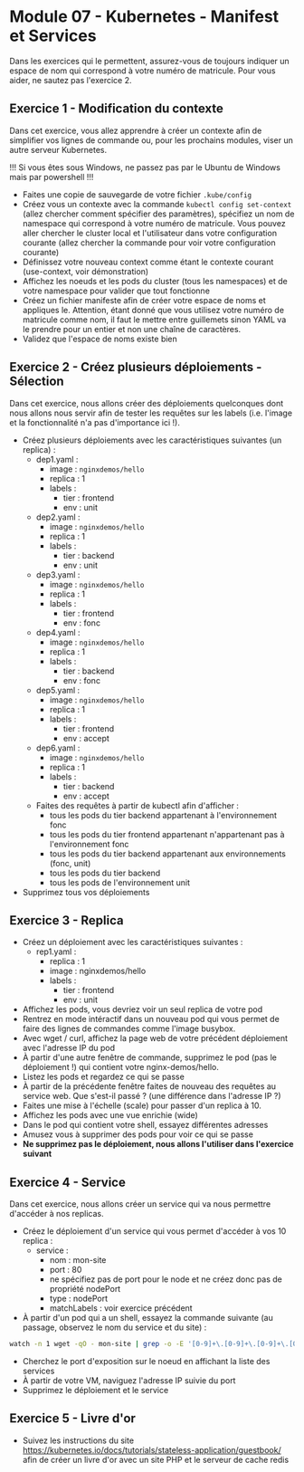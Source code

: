 # Module 07 - Kubernetes - Manifest et Services

Dans les exercices qui le permettent, assurez-vous de toujours indiquer un espace de nom qui correspond à votre numéro de matricule. Pour vous aider, ne sautez pas l'exercice 2.

## Exercice 1 - Modification du contexte

Dans cet exercice, vous allez apprendre à créer un contexte afin de simplifier vos lignes de commande ou, pour les prochains modules, viser un autre serveur Kubernetes.

!!! Si vous êtes sous Windows, ne passez pas par le Ubuntu de Windows mais par powershell !!!

- Faites une copie de sauvegarde de votre fichier `.kube/config`
- Créez vous un contexte avec la commande `kubectl config set-context` (allez chercher comment spécifier des paramètres), spécifiez un nom de namespace qui correspond à votre numéro de matricule. Vous pouvez aller chercher le cluster local et l'utilisateur dans votre configuration courante (allez chercher la commande pour voir votre configuration courante)
- Définissez votre nouveau context comme étant le contexte courant (use-context, voir démonstration)
- Affichez les noeuds et les pods du cluster (tous les namespaces) et de votre namespace pour valider que tout fonctionne
- Créez un fichier manifeste afin de créer votre espace de noms et appliques le. Attention, étant donné que vous utilisez votre numéro de matricule comme nom, il faut le mettre entre guillemets sinon YAML va le prendre pour un entier et non une chaîne de caractères.
- Validez que l'espace de noms existe bien

## Exercice 2 - Créez plusieurs déploiements - Sélection

Dans cet exercice, nous allons créer des déploiements quelconques dont nous allons nous servir afin de tester les requêtes sur les labels (i.e. l'image et la fonctionnalité n'a pas d'importance ici !).

- Créez plusieurs déploiements avec les caractéristiques suivantes (un replica) :
  - dep1.yaml :
    - image : `nginxdemos/hello`
    - replica : 1
    - labels :
      - tier : frontend
      - env : unit
  - dep2.yaml :
    - image : `nginxdemos/hello`
    - replica : 1
    - labels :
      - tier : backend
      - env : unit
  - dep3.yaml :
    - image : `nginxdemos/hello`
    - replica : 1
    - labels :
      - tier : frontend
      - env : fonc
  - dep4.yaml :
    - image : `nginxdemos/hello`
    - replica : 1
    - labels :
      - tier : backend
      - env : fonc
  - dep5.yaml :
    - image : `nginxdemos/hello`
    - replica : 1
    - labels :
      - tier : frontend
      - env : accept
  - dep6.yaml :
    - image : `nginxdemos/hello`
    - replica : 1
    - labels :
      - tier : backend
      - env : accept
  - Faites des requêtes à partir de kubectl afin d'afficher :
    - tous les pods du tier backend appartenant à l'environnement fonc
    - tous les pods du tier frontend appartenant n'appartenant pas à l'environnement fonc
    - tous les pods du tier backend appartenant aux environnements (fonc, unit)
    - tous les pods du tier backend
    - tous les pods de l'environnement unit
- Supprimez tous vos déploiements

## Exercice 3 - Replica

- Créez un déploiement avec les caractéristiques suivantes :
  - rep1.yaml :
    - replica : 1
    - image : nginxdemos/hello
    - labels :
      - tier : frontend
      - env : unit
- Affichez les pods, vous devriez voir un seul replica de votre pod
- Rentrez en mode intéractif dans un nouveau pod qui vous permet de faire des lignes de commandes comme l'image busybox.
- Avec wget / curl, affichez la page web de votre précédent déploiement avec l'adresse IP du pod
- À partir d'une autre fenêtre de commande, supprimez le pod (pas le déploiement !) qui contient votre nginx-demos/hello.
- Listez les pods et regardez ce qui se passe
- À partir de la précédente fenêtre faites de nouveau des requêtes au service web. Que s'est-il passé ? (une différence dans l'adresse IP ?)
- Faites une mise à l'échelle (scale) pour passer d'un replica à 10.
- Affichez les pods avec une vue enrichie (wide)
- Dans le pod qui contient votre shell, essayez différentes adresses
- Amusez vous à supprimer des pods pour voir ce qui se passe
- **Ne supprimez pas le déploiement, nous allons l'utiliser dans l'exercice suivant**

## Exercice 4 - Service

Dans cet exercice, nous allons créer un service qui va nous permettre d'accéder à nos replicas.

- Créez le déploiement d'un service qui vous permet d'accéder à vos 10 replica :
  - service :
    - nom : mon-site
    - port : 80
    - ne spécifiez pas de port pour le node et ne créez donc pas de propriété nodePort
    - type : nodePort
    - matchLabels : voir exercice précédent
- À partir d'un pod qui a un shell, essayez la commande suivante (au passage, observez le nom du service et du site) :

```bash
watch -n 1 wget -qO - mon-site | grep -o -E '[0-9]+\.[0-9]+\.[0-9]+\.[0-9]+'
```

- Cherchez le port d'exposition sur le noeud en affichant la liste des services
- À partir de votre VM, naviguez l'adresse IP suivie du port
- Supprimez le déploiement et le service

## Exercice 5 - Livre d'or

- Suivez les instructions du site https://kubernetes.io/docs/tutorials/stateless-application/guestbook/ afin de créer un livre d'or avec un site PHP et le serveur de cache redis
